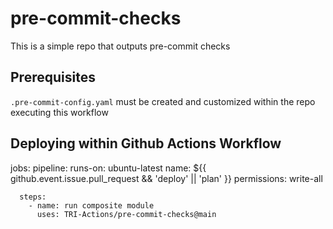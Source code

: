 # pre-commit-checks
This is a simple repo that outputs pre-commit checks

## Prerequisites
  `.pre-commit-config.yaml` must be created and customized within the repo executing this workflow

## Deploying within Github Actions Workflow

  jobs:
    pipeline:
      runs-on: ubuntu-latest
      name: ${{ github.event.issue.pull_request && 'deploy' || 'plan' }}
      permissions: write-all
   
      steps:
        - name: run composite module
          uses: TRI-Actions/pre-commit-checks@main
